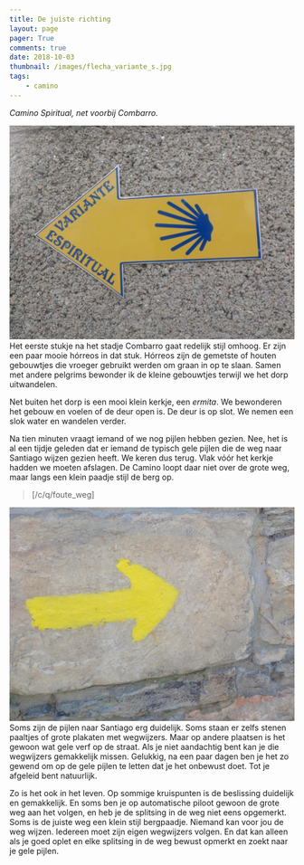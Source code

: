 ```yaml
---
title: De juiste richting
layout: page
pager: True
comments: true
date: 2018-10-03
thumbnail: /images/flecha_variante_s.jpg
tags:
    - camino
---
```




*Camino Spiritual, net voorbij Combarro.*


![Gele Pijlen](/images/flecha_variante_s.jpg "Een wegwijzer op de Variante Espiritual")
Het eerste stukje na het stadje Combarro gaat redelijk stijl omhoog. Er zijn een paar mooie hórreos in dat stuk. Hórreos zijn de gemetste of houten gebouwtjes die vroeger gebruikt werden om graan in op te slaan. Samen met andere pelgrims bewonder ik de kleine gebouwtjes terwijl we het dorp uitwandelen. 

Net buiten het dorp is een mooi klein kerkje, een *ermita*. We bewonderen het gebouw en voelen of de deur open is. De deur is op slot. We nemen een slok water en wandelen verder.

Na tien minuten vraagt iemand of we nog pijlen hebben gezien. Nee, het is al een tijdje geleden dat er iemand de typisch gele pijlen die de weg naar Santiago wijzen gezien heeft. We keren dus terug. Vlak vóór het kerkje hadden we moeten afslagen. De Camino loopt daar niet over de grote weg, maar langs een klein paadje stijl de berg op.

> [/c/q/foute_weg]

![Gele Pijlen](/images/flecha.jpg "Een geverfde wegwijzer op de Camino")
Soms zijn de pijlen naar Santiago erg duidelijk. Soms staan er zelfs stenen paaltjes of grote plakaten met wegwijzers. Maar op andere plaatsen is het gewoon wat gele verf op de straat. Als je niet aandachtig bent kan je die wegwijzers gemakkelijk missen. Gelukkig, na een paar dagen ben je het zo gewend om op de gele pijlen te letten dat je het onbewust doet. Tot je afgeleid bent natuurlijk.


Zo is het ook in het leven. Op sommige kruispunten is de  beslissing duidelijk en gemakkelijk. En soms ben je op automatische piloot gewoon de grote weg aan het volgen, en heb je de splitsing in de weg niet eens opgemerkt. Soms is de juiste weg een klein stijl bergpaadje. Niemand kan voor jou de weg wijzen. Iedereen moet zijn eigen wegwijzers volgen. En dat kan alleen als je goed oplet en elke splitsing in de weg bewust opmerkt en zoekt naar je gele pijlen.
